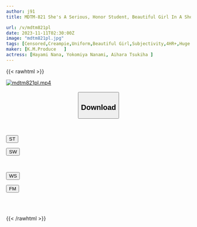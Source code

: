 ```yaml
---
author: j91
title: MDTM-821 She's A Serious, Honor Student, Beautiful Girl In A Short Cut Uniform, But She's Actually A Sensitive Pervert. She Loves Big Dicks. 01

url: /v/mdtm821pl
date: 2023-11-11T02:30:00Z
image: "mdtm821pl.jpg"
tags: [Censored,Creampie,Uniform,Beautiful Girl,Subjectivity,4HR+,Huge Cock	 ]
maker: [K.M.Produce   ]
actress: [Hayami Nana, Yokomiya Nanami, Aihara Tsukiha ]
---
```



{{< rawhtml >}}

<div class="video" data-videoid="RqL6k8xxMPudOBq">
    <a href="javascript:;">
        <img src="https://my.j91.asia/v/mdtm821pl/mdtm821pl.jpg" width="WIDTH" height="HEIGHT" alt="mdtm821pl.mp4" loading="lazy">
    </a>
</div>

<script type="text/javascript" src="https://j91.asia/asset/on-demand-st.js"></script>

<br>
  <link rel="stylesheet" href="https://j91.asia/asset/bs5.css">
  
  <center>
  <button class="btn btn-primary" type="button" data-bs-toggle="collapse" data-bs-target=".multi-collapse" aria-expanded="false" aria-controls="multiCollapseExample1 multiCollapseExample2"><h2>Download</h2></button></center>
</p>
<div class="row">
  <div class="col">
    <div class="collapse multi-collapse" id="multiCollapseExample1">
      <div class="card card-body">
	      	      <br>
<div class="buttons">  
<p><a href="https://streamtape.to/v/RqL6k8xxMPudOBq" target="_blank"><button class="btn-hover color-3"><i class="fa fa-download"></i> ST</button></a></p>
<p><a href="https://sfastwish.com/vgoftb9wmcur" target="_blank"><button class="btn-hover color-2"><i class="fa fa-download"></i> SW</button></a></p></div>
    </div>
  </div>
</div>
  <div class="col">
    <div class="collapse multi-collapse" id="multiCollapseExample2">
      <div class="card card-body">
	      <br>
<div class="buttons">
<p><a href="javascript:;" target="_blank"><button class="btn-hover color-9"><i class="fa fa-download"></i> WS</button></a></p>
<p><a href="javascript:;" target="_blank"><button class="btn-hover color-8"><i class="fa fa-download"></i> FM</button></a></p></div>
<br><br>
      </div>
    </div>
  </div>
</div>

{{< /rawhtml >}}
